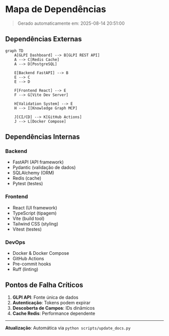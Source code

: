 
# Mapa de Dependências

> Gerado automaticamente em: 2025-08-14 20:51:00

## Dependências Externas

```mermaid
graph TD
    A[GLPI Dashboard] --> B[GLPI REST API]
    A --> C[Redis Cache]
    A --> D[PostgreSQL]
    
    E[Backend FastAPI] --> B
    E --> C
    E --> D
    
    F[Frontend React] --> E
    F --> G[Vite Dev Server]
    
    H[Validation System] --> E
    H --> I[Knowledge Graph MCP]
    
    J[CI/CD] --> K[GitHub Actions]
    J --> L[Docker Compose]
```

## Dependências Internas

### Backend

- FastAPI (API framework)
- Pydantic (validação de dados)
- SQLAlchemy (ORM)
- Redis (cache)
- Pytest (testes)

### Frontend

- React (UI framework)
- TypeScript (tipagem)
- Vite (build tool)
- Tailwind CSS (styling)
- Vitest (testes)

### DevOps

- Docker & Docker Compose
- GitHub Actions
- Pre-commit hooks
- Ruff (linting)

## Pontos de Falha Críticos

1. **GLPI API**: Fonte única de dados
2. **Autenticação**: Tokens podem expirar
3. **Descoberta de Campos**: IDs dinâmicos
4. **Cache Redis**: Performance dependente

---

**Atualização**: Automática via `python scripts/update_docs.py`
